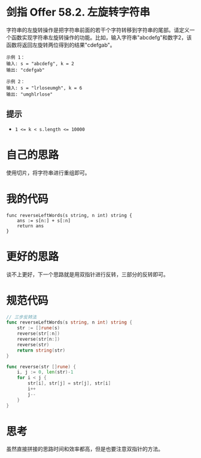 # 剑指 Offer 58.2. 左旋转字符串

字符串的左旋转操作是把字符串前面的若干个字符转移到字符串的尾部。请定义一个函数实现字符串左旋转操作的功能。比如，输入字符串"abcdefg"和数字2，该函数将返回左旋转两位得到的结果"cdefgab"。

```
示例 1：
输入: s = "abcdefg", k = 2
输出: "cdefgab"

示例 2：
输入: s = "lrloseumgh", k = 6
输出: "umghlrlose"
```

## 提示

- `1 <= k < s.length <= 10000`

# 自己的思路

使用切片，将字符串进行重组即可。

# 我的代码

```
func reverseLeftWords(s string, n int) string {
    ans := s[n:] + s[:n]
    return ans 
}
```

# 更好的思路

谈不上更好，下一个思路就是用双指针进行反转，三部分的反转即可。

# 规范代码

```go
// 三步反转法
func reverseLeftWords(s string, n int) string {
	str := []rune(s)
	reverse(str[:n])
	reverse(str[n:])
	reverse(str)
	return string(str)
}

func reverse(str []rune) {
	i, j := 0, len(str)-1
	for i < j {
		str[i], str[j] = str[j], str[i]
		i++
		j--
	}
}
```

# 思考

虽然直接拼接的思路时间和效率都高，但是也要注意双指针的方法。